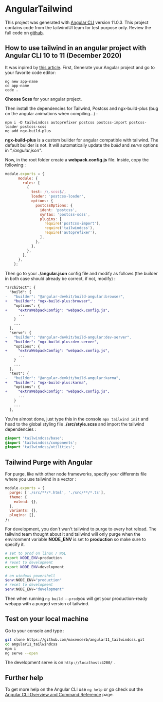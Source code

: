 # AngularTailwind

This project was generated with [Angular CLI](https://github.com/angular/angular-cli) version 11.0.3. This project contains code from the tailwindUI team for test purpose only. Review the full code on [github](https://github.com/maxencerb/angular11_tailwindcss).

## How to use tailwind in an angular project with Angular CLI 10 to 11 (December 2020)

It was inpired by [this article](https://notiz.dev/blog/angular-10-with-tailwindcss#css-instead-of-scss).
First, Generate your Angular project and go to your favorite code editor:

	ng new app-name
	cd app-name
	code .
**Choose Scss** for your angular project.

Then install the dependencies for Tailwind, Postcss and ngx-build-plus (bug on the angular animations when compiling...) : 

	npm i -D tailwindcss autoprefixer postcss postcss-import postcss-loader postcss-scss
	ng add ngx-build-plus
**ngx-build-plus** is a custom builder for angular compatible with tailwind. The default builder is not. It will automatically update the *build* and *serve* options in *"./angular.json"*.

Now, in the root folder create a **webpack.config.js** file. Inside, copy the following :
```js
module.exports = {
	  module: {
	    rules: [
	      {
	        test: /\.scss$/,
	        loader: 'postcss-loader',
	        options: {
	          postcssOptions: {
	            ident: 'postcss',
	            syntax: 'postcss-scss',
	            plugins: [
	              require('postcss-import'),
	              require('tailwindcss'),
	              require('autoprefixer'),
	            ],
	          },
	        },
	      },
	    ],
	  },
	};
```
Then go to your **./angular.json** config file and modify as follows (the builder in both case should already be correct, if not, modify) :

```diff
"architect": {
  "build": {
-   "builder": "@angular-devkit/build-angular:browser",
+   "builder": "ngx-build-plus:browser",
    "options": {
+     "extraWebpackConfig": "webpack.config.js",
      ...
    }
    ...
  },
  "serve": {
-   "builder": "@angular-devkit/build-angular:dev-server",
+   "builder": "ngx-build-plus:dev-server",
    "options": {
+     "extraWebpackConfig": "webpack.config.js",
      ...
    }
    ...
  },
  "test": {
-   "builder": "@angular-devkit/build-angular:karma",
+   "builder": "ngx-build-plus:karma",
    "options": {
+     "extraWebpackConfig": "webpack.config.js",
      ...
    }
    ...
  },
```
You're almost done, just type this in the console `npx tailwind init` and head to the global styling file **./src/style.scss** and import the tailwind dependencies :
```scss
@import 'tailwindcss/base';
@import 'tailwindcss/components';
@import 'tailwindcss/utilities';
```
## Tailwind Purge with Angular
For purge, like with other node frameworks, specify your differents file where you use tailwind in a vector :
```js
module.exports = {
  purge: ['./src/**/*.html', './src/**/*.ts'],
  theme: {
    extend: {},
  },
  variants: {},
  plugins: [],
};
``` 
For development, you don't wan't tailwind to purge to every hot reload. The tailwind team thought about it and tailwind will only purge when the environment variable **NODE_ENV** is set to **production** so make sure to specify it.
```bash
# set to prod on linux / WSL
export NODE_ENV=production
# reset to development
export NODE_ENV=development

# on windows powershell
$env:NODE_ENV="production"
# reset to development
$env:NODE_ENV="development"
```
Then when running `ng build --prod`you will get your production-ready webapp with a purged version of tailwind.

## Test on your local machine
Go to your console and type :
```bash
git clone https://github.com/maxencerb/angular11_tailwindcss.git
cd angular11_tailwindcss
npm i
ng serve --open
```
The development serve is on `http://localhost:4200/` .

## Further help

To get more help on the Angular CLI use `ng help` or go check out the [Angular CLI Overview and Command Reference](https://angular.io/cli) page.
